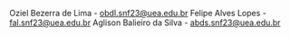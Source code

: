 Oziel Bezerra de Lima - obdl.snf23@uea.edu.br
Felipe Alves Lopes -  fal.snf23@uea.edu.br
Aglison Balieiro da Silva - abds.snf23@uea.edu.br
